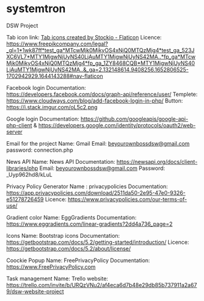 # systemtron
DSW Project

Tab icon link: <a href="https://www.flaticon.com/free-icons/tab" title="tab icons">Tab icons created by Stockio - Flaticon</a>
Licence: https://www.freepikcompany.com/legal?_gl=1*1wk87ff*test_ga*MTcwMjk0MjkyOS4xNjQ0MTQzMjg4*test_ga_523JXC6VL7*MTY1MjgwNjUyNS40LjAuMTY1MjgwNjUyNS42MA..*fp_ga*MTcwMjk0MjkyOS4xNjQ0MTQzMjg4*fp_ga_1ZY8468CQB*MTY1MjgwNjUyNS40LjAuMTY1MjgwNjUyNS42MA..&_ga=2.132148614.9408256.1652806525-1702942929.1644143288#nav-flaticon

Facebook login
Documentation: https://developers.facebook.com/docs/graph-api/reference/user/
Templete: https://www.cloudways.com/blog/add-facebook-login-in-php/
Button: https://i.stack.imgur.com/oL5c2.png

Google login
Documentation: https://github.com/googleapis/google-api-php-client 
                & https://developers.google.com/identity/protocols/oauth2/web-server


Email for the project
Name: Gmail 
Email: beyourownbossdsw@gmail.com
password: connection.php

News API
Name: News API
Documentation: https://newsapi.org/docs/client-libraries/php
Email: beyourownbossdsw@gmail.com
Password: _Uyp962hd8/kLuL

Privacy Policy Generator
Name : privacypolicies
Documentation: https://app.privacypolicies.com/download/2511da50-2e95-47e0-9326-e51278726459
Licence: https://www.privacypolicies.com/our-terms-of-use/

Gradient color
Name: EggGradients
Documentation: https://www.eggradients.com/linear-gradients?2dd4a736_page=2

Icons
Name: Bootstrap icons
Documentation: https://getbootstrap.com/docs/5.2/getting-started/introduction/
Licence: https://getbootstrap.com/docs/5.2/about/license/

Coockie Popup
Name: FreePrivacyPolicy
Documentation: https://www.FreePrivacyPolicy.com

Task management
Name: Trello
website: https://trello.com/invite/b/URQzVNu2/af4eca6d7b48e29db85b737911a2a679/dsw-website-project
